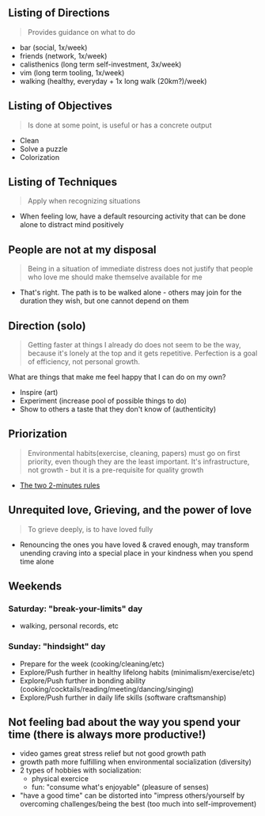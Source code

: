 ## Listing of Directions
> Provides guidance on what to do

* bar (social, 1x/week)
* friends (network, 1x/week)
* calisthenics (long term self-investment, 3x/week)
* vim (long term tooling, 1x/week)
* walking (healthy, everyday + 1x long walk (20km?)/week)

## Listing of Objectives
> Is done at some point, is useful or has a concrete output

* Clean
* Solve a puzzle
* Colorization

## Listing of Techniques
> Apply when recognizing situations

* When feeling low, have a default resourcing activity that can be done alone to distract mind positively

## People are not at my disposal
> Being in a situation of immediate distress does not justify that people who love me should make themselve available for me

* That's right. The path is to be walked alone - others may join for the duration they wish, but one cannot depend on them

## Direction (solo)
> Getting faster at things I already do does not seem to be the way, because it's lonely at the top and it gets repetitive. Perfection is a goal of efficiency, not personal growth.

What are things that make me feel happy that I can do on my own?
* Inspire (art)
* Experiment (increase pool of possible things to do)
* Show to others a taste that they don't know of (authenticity)

## Priorization
> Environmental habits(exercise, cleaning, papers) must go on first priority, even though they are the least important. It's infrastructure, not growth - but it is a pre-requisite for quality growth

* [The two 2-minutes rules](https://youtu.be/0CmtDk-joT4)

## Unrequited love, Grieving, and the power of love
> To grieve deeply, is to have loved fully

* Renouncing the ones you have loved & craved enough, may transform unending craving into a special place in your kindness when you spend time alone

## Weekends
### Saturday: "break-your-limits" day
* walking, personal records, etc

### Sunday: "hindsight" day
* Prepare for the week (cooking/cleaning/etc)
* Explore/Push further in healthy lifelong habits (minimalism/exercise/etc)
* Explore/Push further in bonding ability (cooking/cocktails/reading/meeting/dancing/singing)
* Explore/Push further in daily life skills (software craftsmanship)

## Not feeling bad about the way you spend your time (there is always more productive!)
* video games great stress relief but not good growth path
* growth path more fulfilling when environmental socialization (diversity)
* 2 types of hobbies with socialization:
    * physical exercice
    * fun: "consume what's enjoyable" (pleasure of senses)
* "have a good time" can be distorted into "impress others/yourself by overcoming challenges/being the best (too much into self-improvement) 

